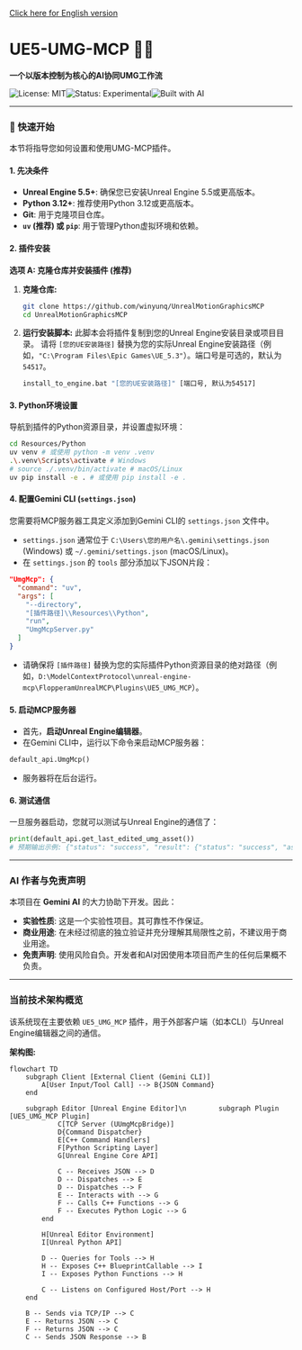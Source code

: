 [Click here for English version](Readme.md)

# UE5-UMG-MCP 🤖📄

**一个以版本控制为核心的AI协同UMG工作流**

![License: MIT](https://img.shields.io/badge/License-MIT-yellow.svg)![Status: Experimental](https://img.shields.io/badge/status-experimental-red.svg)![Built with AI](https://img.shields.io/badge/Built%20with-AI%20Assistance-blueviolet.svg)

---

### 🚀 快速开始

本节将指导您如何设置和使用UMG-MCP插件。

#### 1. 先决条件

*   **Unreal Engine 5.5+**: 确保您已安装Unreal Engine 5.5或更高版本。
*   **Python 3.12+**: 推荐使用Python 3.12或更高版本。
*   **Git**: 用于克隆项目仓库。
*   **`uv` (推荐) 或 `pip`**: 用于管理Python虚拟环境和依赖。

#### 2. 插件安装

**选项 A: 克隆仓库并安装插件 (推荐)**

1.  **克隆仓库:**
    ```bash
    git clone https://github.com/winyunq/UnrealMotionGraphicsMCP
    cd UnrealMotionGraphicsMCP
    ```
2.  **运行安装脚本:**
    此脚本会将插件复制到您的Unreal Engine安装目录或项目目录。
    请将 `[您的UE安装路径]` 替换为您的实际Unreal Engine安装路径（例如，`"C:\Program Files\Epic Games\UE_5.3"`）。端口号是可选的，默认为 `54517`。

    ```bash
    install_to_engine.bat "[您的UE安装路径]" [端口号, 默认为54517]
    ```

#### 3. Python环境设置

导航到插件的Python资源目录，并设置虚拟环境：

```bash
cd Resources/Python
uv venv # 或使用 python -m venv .venv
.\.venv\Scripts\activate # Windows
# source ./.venv/bin/activate # macOS/Linux
uv pip install -e . # 或使用 pip install -e .
```

#### 4. 配置Gemini CLI (`settings.json`)

您需要将MCP服务器工具定义添加到Gemini CLI的 `settings.json` 文件中。

*   `settings.json` 通常位于 `C:\Users\您的用户名\.gemini\settings.json` (Windows) 或 `~/.gemini/settings.json` (macOS/Linux)。
*   在 `settings.json` 的 `tools` 部分添加以下JSON片段：

```json
"UmgMcp": {
  "command": "uv",
  "args": [
    "--directory",
    "[插件路径]\\Resources\\Python",
    "run",
    "UmgMcpServer.py"
  ]
}
```
*   请确保将 `[插件路径]` 替换为您的实际插件Python资源目录的绝对路径（例如，`D:\ModelContextProtocol\unreal-engine-mcp\FlopperamUnrealMCP\Plugins\UE5_UMG_MCP`）。

#### 5. 启动MCP服务器

*   首先，**启动Unreal Engine编辑器**。
*   在Gemini CLI中，运行以下命令来启动MCP服务器：

```python
default_api.UmgMcp()
```
*   服务器将在后台运行。

#### 6. 测试通信

一旦服务器启动，您就可以测试与Unreal Engine的通信了：

```python
print(default_api.get_last_edited_umg_asset())
# 预期输出示例: {"status": "success", "result": {"status": "success", "asset_path": "/Game/YourAssetPath"}}
```

---

### AI 作者与免责声明

本项目在 **Gemini AI** 的大力协助下开发。因此：
*   **实验性质**: 这是一个实验性项目。其可靠性不作保证。
*   **商业用途**: 在未经过彻底的独立验证并充分理解其局限性之前，不建议用于商业用途。
*   **免责声明**: 使用风险自负。开发者和AI对因使用本项目而产生的任何后果概不负责。

---

### 当前技术架构概览

该系统现在主要依赖 `UE5_UMG_MCP` 插件，用于外部客户端（如本CLI）与Unreal Engine编辑器之间的通信。

**架构图:** 

```mermaid
flowchart TD
    subgraph Client [External Client (Gemini CLI)]
        A[User Input/Tool Call] --> B{JSON Command}
    end

    subgraph Editor [Unreal Engine Editor]\n        subgraph Plugin [UE5_UMG_MCP Plugin]
            C[TCP Server (UUmgMcpBridge)]
            D{Command Dispatcher}
            E[C++ Command Handlers]
            F[Python Scripting Layer]
            G[Unreal Engine Core API]

            C -- Receives JSON --> D
            D -- Dispatches --> E
            D -- Dispatches --> F
            E -- Interacts with --> G
            F -- Calls C++ Functions --> G
            F -- Executes Python Logic --> G
        end

        H[Unreal Editor Environment]
        I[Unreal Python API]

        D -- Queries for Tools --> H
        H -- Exposes C++ BlueprintCallable --> I
        I -- Exposes Python Functions --> H

        C -- Listens on Configured Host/Port --> H
    end

    B -- Sends via TCP/IP --> C
    E -- Returns JSON --> C
    F -- Returns JSON --> C
    C -- Sends JSON Response --> B
```